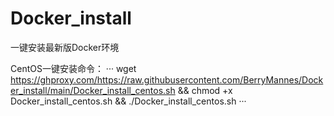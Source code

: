 # Docker_install
一键安装最新版Docker环境

CentOS一键安装命令：
···
wget https://ghproxy.com/https://raw.githubusercontent.com/BerryMannes/Docker_install/main/Docker_install_centos.sh && chmod +x Docker_install_centos.sh && ./Docker_install_centos.sh
···
